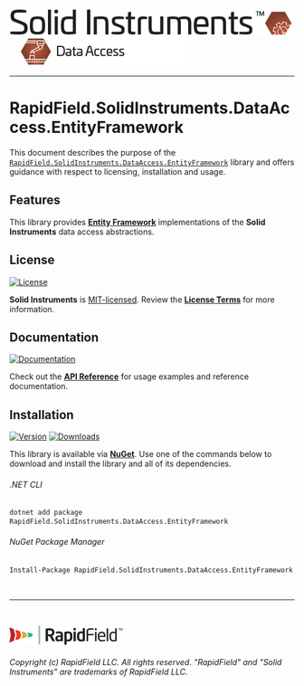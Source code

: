 <!--
Copyright (c) RapidField LLC. Licensed under the MIT License. See LICENSE.txt in the project root for license information.
-->

[![Solid Instruments](../../SolidInstruments.Logo.Color.Transparent.500w.png)](../../README.md)
<br />&nbsp;&nbsp;&nbsp;&nbsp;
![Data Access](../../doc/images/Label.DataAccess.300w.png)
- - -

# RapidField.SolidInstruments.DataAccess.EntityFramework

This document describes the purpose of the [`RapidField.SolidInstruments.DataAccess.EntityFramework`]() library and offers guidance with respect to licensing, installation and usage.

## Features

This library provides [**Entity Framework**](https://docs.microsoft.com/en-us/dotnet/framework/data/adonet/ef/overview) implementations of the **Solid Instruments** data access abstractions.

## License

[![License](https://img.shields.io/github/license/rapidfield/solid-instruments?style=flat&color=lightseagreen&label=license&logo=open-access&logoColor=lightgrey)](../../LICENSE.txt)

**Solid Instruments** is [MIT-licensed](https://en.wikipedia.org/wiki/MIT_License). Review the [**License Terms**](../../LICENSE.txt) for more information.

## Documentation

[![Documentation](https://img.shields.io/badge/documentation-website-tan?style=flat&logo=buffer&logoColor=lightgrey)](https://www.solidinstruments.com/api/RapidField.SolidInstruments.DataAccess.EntityFramework.html)

Check out the [**API Reference**](https://www.solidinstruments.com/api/RapidField.SolidInstruments.DataAccess.EntityFramework.html) for usage examples and reference documentation.

## Installation

[![Version](https://img.shields.io/nuget/vpre/RapidField.SolidInstruments.DataAccess.EntityFramework?style=flat&color=blue&label=version&logo=nuget&logoColor=lightgrey)](https://www.nuget.org/packages/RapidField.SolidInstruments.DataAccess.EntityFramework)
[![Downloads](https://img.shields.io/nuget/dt/RapidField.SolidInstruments.DataAccess.EntityFramework?style=flat&color=blue&logo=nuget&logoColor=lightgrey)](https://www.nuget.org/packages/RapidField.SolidInstruments.DataAccess.EntityFramework)

This library is available via [**NuGet**](https://docs.microsoft.com/en-us/nuget/quickstart/install-and-use-a-package-in-visual-studio). Use one of the commands below to download and install the library and all of its dependencies.

###### .NET CLI

```shell
dotnet add package RapidField.SolidInstruments.DataAccess.EntityFramework
```

###### NuGet Package Manager

```shell
Install-Package RapidField.SolidInstruments.DataAccess.EntityFramework
```

<br />

- - -

<br />

[![RapidField](../../RapidField.Logo.Color.Black.Transparent.200w.png)](https://www.rapidfield.com)

###### Copyright (c) RapidField LLC. All rights reserved. "RapidField" and "Solid Instruments" are trademarks of RapidField LLC.